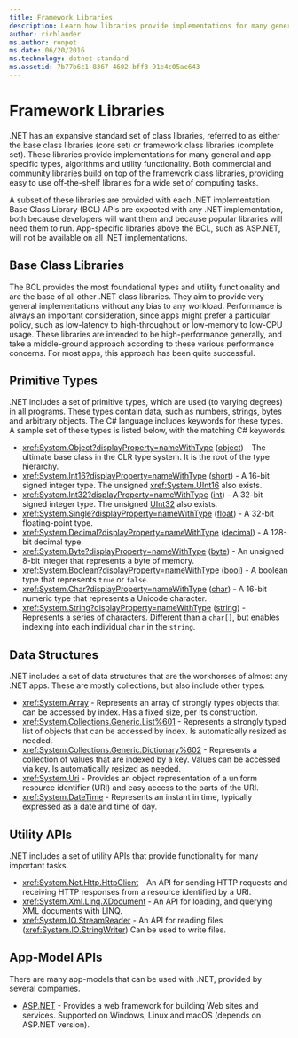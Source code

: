 ```yaml
---
title: Framework Libraries
description: Learn how libraries provide implementations for many general and app-specific types, algorithms, and utility functionality.
author: richlander
ms.author: ronpet
ms.date: 06/20/2016
ms.technology: dotnet-standard
ms.assetid: 7b77b6c1-8367-4602-bff3-91e4c05ac643
---
```

# Framework Libraries

.NET has an expansive standard set of class libraries, referred to as either the base class libraries (core set) or framework class libraries (complete set). These libraries provide implementations for many general and app-specific types, algorithms and utility functionality. Both commercial and community libraries build on top of the framework class libraries, providing easy to use off-the-shelf libraries for a wide set of computing tasks.

A subset of these libraries are provided with each .NET implementation. Base Class Library (BCL) APIs are expected with any .NET implementation, both because developers will want them and because popular libraries will need them to run. App-specific libraries above the BCL, such as ASP.NET, will not be available on all .NET implementations.

## Base Class Libraries

The BCL provides the most foundational types and utility functionality and are the base of all other .NET class libraries. They aim to provide very general implementations without any bias to any workload. Performance is always an important consideration, since apps might prefer a particular policy, such as low-latency to high-throughput or low-memory to low-CPU usage. These libraries are intended to be high-performance generally, and take a middle-ground approach according to these various performance concerns. For most apps, this approach has been quite successful.

## Primitive Types

.NET includes a set of primitive types, which are used (to varying degrees) in all programs. These types contain data, such as numbers, strings, bytes and arbitrary objects. The C# language includes keywords for these types. A sample set of these types is listed below, with the matching C# keywords.

* <xref:System.Object?displayProperty=nameWithType> ([object](../csharp/language-reference/keywords/object.md)) - The ultimate base class in the CLR type system. It is the root of the type hierarchy.
* <xref:System.Int16?displayProperty=nameWithType> ([short](../csharp/language-reference/keywords/short.md)) - A 16-bit signed integer type. The unsigned <xref:System.UInt16> also exists.
* <xref:System.Int32?displayProperty=nameWithType> ([int](../csharp/language-reference/keywords/int.md)) - A 32-bit signed integer type. The unsigned [UInt32](../csharp/language-reference/keywords/uint.md) also exists.
* <xref:System.Single?displayProperty=nameWithType> ([float](../csharp/language-reference/keywords/float.md)) - A 32-bit floating-point type.
* <xref:System.Decimal?displayProperty=nameWithType> ([decimal](../csharp/language-reference/keywords/decimal.md)) - A 128-bit decimal type.
* <xref:System.Byte?displayProperty=nameWithType> ([byte](../csharp/language-reference/keywords/byte.md)) - An unsigned 8-bit integer that represents a byte of memory.
* <xref:System.Boolean?displayProperty=nameWithType> ([bool](../csharp/language-reference/keywords/bool.md)) - A boolean type that represents `true` or `false`.
* <xref:System.Char?displayProperty=nameWithType> ([char](../csharp/language-reference/keywords/char.md)) - A 16-bit numeric type that represents a Unicode character.
* <xref:System.String?displayProperty=nameWithType> ([string](../csharp/language-reference/keywords/string.md)) - Represents a series of characters. Different than a `char[]`, but enables indexing into each individual `char` in the `string`.

## Data Structures

.NET includes a set of data structures that are the workhorses of almost any .NET apps. These are mostly collections, but also include other types.

*   <xref:System.Array> - Represents an array of strongly types objects that can be accessed by index. Has a fixed size, per its construction.
*   <xref:System.Collections.Generic.List%601> - Represents a strongly typed list of objects that can be accessed by index. Is automatically resized as needed.
*   <xref:System.Collections.Generic.Dictionary%602> - Represents a collection of values that are indexed by a key. Values can be accessed via key. Is automatically resized as needed.
*   <xref:System.Uri> - Provides an object representation of a uniform resource identifier (URI) and easy access to the parts of the URI.
*   <xref:System.DateTime> - Represents an instant in time, typically expressed as a date and time of day.

## Utility APIs

.NET includes a set of utility APIs that provide functionality for many important tasks.

*   <xref:System.Net.Http.HttpClient> - An API for sending HTTP requests and receiving HTTP responses from a resource identified by a URI.
*   <xref:System.Xml.Linq.XDocument> - An API for loading, and querying XML documents with LINQ.
*   <xref:System.IO.StreamReader> - An API for reading files (<xref:System.IO.StringWriter>) Can be used to write files.

## App-Model APIs

There are many app-models that can be used with .NET, provided by several companies.

*   [ASP.NET](http://asp.net) - Provides a web framework for building Web sites and services. Supported on Windows, Linux and macOS (depends on ASP.NET version).
